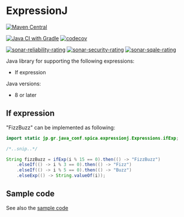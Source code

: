 # ExpressionJ

[![Maven Central](https://img.shields.io/maven-central/v/io.github.sakata1222/expressionj.svg?label=Maven%20Central)](https://search.maven.org/artifact/io.github.sakata1222/expressionj)

[![Java CI with Gradle](https://github.com/sakata1222/expressionj/actions/workflows/ci.yaml/badge.svg)](https://github.com/sakata1222/expressionj/actions/workflows/ci.yaml)
[![codecov](https://codecov.io/gh/sakata1222/expressionj/branch/main/graph/badge.svg)](https://codecov.io/gh/sakata1222/expressionj)

[![sonar-reliability-rating](https://sonarcloud.io/api/project_badges/measure?project=sakata1222_expressionj&metric=reliability_rating)](https://sonarcloud.io/dashboard?id=sakata1222_expressionj)
[![sonar-security-rating](https://sonarcloud.io/api/project_badges/measure?project=sakata1222_expressionj&metric=security_rating)](https://sonarcloud.io/dashboard?id=sakata1222_expressionj)
[![sonar-sqale-rating](https://sonarcloud.io/api/project_badges/measure?project=sakata1222_expressionj&metric=sqale_rating)](https://sonarcloud.io/dashboard?id=sakata1222_expressionj)

Java library for supporting the following expressions:

- If expression

Java versions:

- 8 or later

## If expression

"FizzBuzz" can be implemented as following:

```java
import static jp.gr.java_conf.spica.expressionj.Expressions.ifExp;

/*..snip..*/

String fizzBuzz = ifExp(i % 15 == 0).then(() -> "FizzBuzz")
    .elseIf(() -> i % 3 == 0).then(() -> "Fizz")
    .elseIf(() -> i % 5 == 0).then(() -> "Buzz")
    .elseExp(() -> String.valueOf(i));
```

## Sample code

See also
the [sample code](https://github.com/sakata1222/expressionj/blob/main/lib/src/test/java/jp/gr/java_conf/spica/expressionj/SampleTest.java)
